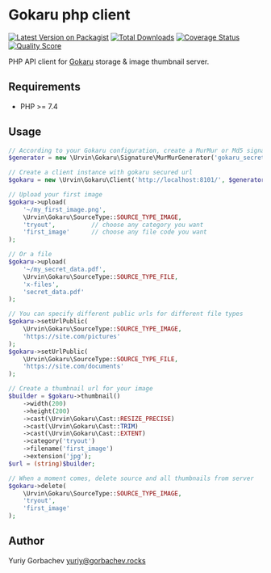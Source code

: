# Gokaru php client

[![Latest Version on Packagist][ico-version]][link-packagist]
[![Total Downloads][ico-downloads]][link-downloads]
[![Coverage Status][ico-coverage]][link-coverage]
[![Quality Score][ico-code-quality-scrutinizer]][link-code-quality-scrutinizer]


PHP API client for [Gokaru][gokaru] storage & image thumbnail server.

## Requirements

- PHP >= 7.4

## Usage

```php
// According to your Gokaru configuration, create a MurMur or Md5 signature generator
$generator = new \Urvin\Gokaru\Signature\MurMurGenerator('gokaru_secret_passphrase'); 

// Create a client instance with gokaru secured url
$gokaru = new \Urvin\Gokaru\Client('http://localhost:8101/', $generator);

// Upload your first image
$gokaru->upload(
    '~/my_first_image.png',
    \Urvin\Gokaru\SourceType::SOURCE_TYPE_IMAGE,
    'tryout',          // choose any category you want
    'first_image'      // choose any file code you want 
);

// Or a file
$gokaru->upload(
    '~/my_secret_data.pdf',
    \Urvin\Gokaru\SourceType::SOURCE_TYPE_FILE,
    'x-files',
    'secret_data.pdf' 
);

// You can specify different public urls for different file types
$gokaru->setUrlPublic(
    \Urvin\Gokaru\SourceType::SOURCE_TYPE_IMAGE,
    'https://site.com/pictures'
);
$gokaru->setUrlPublic(
    \Urvin\Gokaru\SourceType::SOURCE_TYPE_FILE,
    'https://site.com/documents'
);

// Create a thumbnail url for your image
$builder = $gokaru->thumbnail()
    ->width(200)
    ->height(200)
    ->cast(\Urvin\Gokaru\Cast::RESIZE_PRECISE)
    ->cast(\Urvin\Gokaru\Cast::TRIM)
    ->cast(\Urvin\Gokaru\Cast::EXTENT)
    ->category('tryout')
    ->filename('first_image')
    ->extension('jpg');
$url = (string)$builder;

// When a moment comes, delete source and all thumbnails from server
$gokaru->delete(
    \Urvin\Gokaru\SourceType::SOURCE_TYPE_IMAGE,
    'tryout',
    'first_image'
);
```

## Author

Yuriy Gorbachev <yuriy@gorbachev.rocks>

[gokaru]:<https://github.com/Urvin/gokaru>

[ico-version]: https://img.shields.io/badge/packagist-dev-yellow.svg
[ico-coverage]: https://scrutinizer-ci.com/g/Urvin/gokaru-php-client/badges/coverage.png?b=master
[ico-code-quality-scrutinizer]: https://scrutinizer-ci.com/g/Urvin/gokaru-php-client/badges/quality-score.png?b=master
[ico-downloads]: https://img.shields.io/packagist/dt/urvin/gokaru-php-client.svg

[link-packagist]: https://packagist.org/packages/urvin/phikaru
[link-coverage]: https://scrutinizer-ci.com/g/Urvin/gokaru-php-client/?branch=master
[link-code-quality-scrutinizer]: https://scrutinizer-ci.com/g/Urvin/gokaru-php-client/?branch=master
[link-downloads]: https://packagist.org/packages/urvin/phikaru